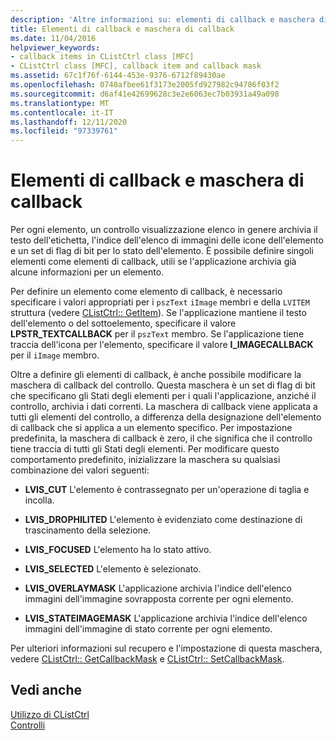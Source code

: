```yaml
---
description: 'Altre informazioni su: elementi di callback e maschera di callback'
title: Elementi di callback e maschera di callback
ms.date: 11/04/2016
helpviewer_keywords:
- callback items in CListCtrl class [MFC]
- CListCtrl class [MFC], callback item and callback mask
ms.assetid: 67c1f76f-6144-453e-9376-6712f89430ae
ms.openlocfilehash: 0740afbee61f3173e2005fd927982c94786f03f2
ms.sourcegitcommit: d6af41e42699628c3e2e6063ec7b03931a49a098
ms.translationtype: MT
ms.contentlocale: it-IT
ms.lasthandoff: 12/11/2020
ms.locfileid: "97339761"
---
```

# <a name="callback-items-and-the-callback-mask"></a>Elementi di callback e maschera di callback

Per ogni elemento, un controllo visualizzazione elenco in genere archivia il testo dell'etichetta, l'indice dell'elenco di immagini delle icone dell'elemento e un set di flag di bit per lo stato dell'elemento. È possibile definire singoli elementi come elementi di callback, utili se l'applicazione archivia già alcune informazioni per un elemento.

Per definire un elemento come elemento di callback, è necessario specificare i valori appropriati per i `pszText` `iImage` membri e della `LVITEM` struttura (vedere [CListCtrl:: GetItem](reference/clistctrl-class.md#getitem)). Se l'applicazione mantiene il testo dell'elemento o del sottoelemento, specificare il valore **LPSTR_TEXTCALLBACK** per il `pszText` membro. Se l'applicazione tiene traccia dell'icona per l'elemento, specificare il valore **I_IMAGECALLBACK** per il `iImage` membro.

Oltre a definire gli elementi di callback, è anche possibile modificare la maschera di callback del controllo. Questa maschera è un set di flag di bit che specificano gli Stati degli elementi per i quali l'applicazione, anziché il controllo, archivia i dati correnti. La maschera di callback viene applicata a tutti gli elementi del controllo, a differenza della designazione dell'elemento di callback che si applica a un elemento specifico. Per impostazione predefinita, la maschera di callback è zero, il che significa che il controllo tiene traccia di tutti gli Stati degli elementi. Per modificare questo comportamento predefinito, inizializzare la maschera su qualsiasi combinazione dei valori seguenti:

- **LVIS_CUT** L'elemento è contrassegnato per un'operazione di taglia e incolla.

- **LVIS_DROPHILITED** L'elemento è evidenziato come destinazione di trascinamento della selezione.

- **LVIS_FOCUSED** L'elemento ha lo stato attivo.

- **LVIS_SELECTED** L'elemento è selezionato.

- **LVIS_OVERLAYMASK** L'applicazione archivia l'indice dell'elenco immagini dell'immagine sovrapposta corrente per ogni elemento.

- **LVIS_STATEIMAGEMASK** L'applicazione archivia l'indice dell'elenco immagini dell'immagine di stato corrente per ogni elemento.

Per ulteriori informazioni sul recupero e l'impostazione di questa maschera, vedere [CListCtrl:: GetCallbackMask](reference/clistctrl-class.md#getcallbackmask) e [CListCtrl:: SetCallbackMask](reference/clistctrl-class.md#setcallbackmask).

## <a name="see-also"></a>Vedi anche

[Utilizzo di CListCtrl](using-clistctrl.md)<br/>
[Controlli](controls-mfc.md)
